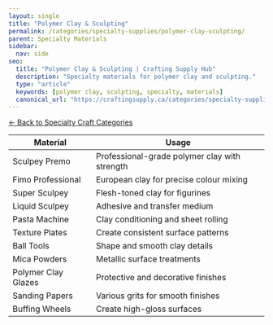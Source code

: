 ```yaml
---
layout: single
title: "Polymer Clay & Sculpting"
permalink: /categories/specialty-supplies/polymer-clay-sculpting/
parent: Specialty Materials
sidebar:
  nav: side
seo:
  title: "Polymer Clay & Sculpting | Crafting Supply Hub"
  description: "Specialty materials for polymer clay and sculpting."
  type: "article"
  keywords: [polymer clay, sculpting, specialty, materials]
  canonical_url: "https://craftingsupply.ca/categories/specialty-supplies/polymer-clay-sculpting/"
---
```

[← Back to Specialty Craft Categories](/categories/specialty-supplies/)

| Material | Usage |
|----------|-------|
| Sculpey Premo | Professional-grade polymer clay with strength |
| Fimo Professional | European clay for precise colour mixing |
| Super Sculpey | Flesh-toned clay for figurines |
| Liquid Sculpey | Adhesive and transfer medium |
| Pasta Machine | Clay conditioning and sheet rolling |
| Texture Plates | Create consistent surface patterns |
| Ball Tools | Shape and smooth clay details |
| Mica Powders | Metallic surface treatments |
| Polymer Clay Glazes | Protective and decorative finishes |
| Sanding Papers | Various grits for smooth finishes |
| Buffing Wheels | Create high-gloss surfaces |
